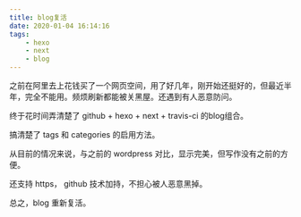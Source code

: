 ```yaml
---
title: blog复活
date: 2020-01-04 16:14:16
tags:
    - hexo
    - next
    - blog
---
```


之前在阿里去上花钱买了一个网页空间，用了好几年，刚开始还挺好的，但最近半年，完全不能用。频烦刷新都能被关黑屋。还遇到有人恶意防问。

终于花时间弄清楚了 github + hexo + next + travis-ci 的blog组合。

搞清楚了 tags 和 categories 的启用方法。

从目前的情况来说，与之前的 wordpress 对比，显示完美，但写作没有之前的方便。

还支持 https， github 技术加持，不担心被人恶意黑掉。

总之，blog 重新复活。